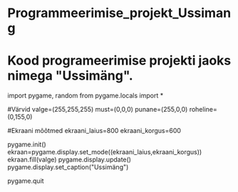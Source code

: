 # Programmeerimise_projekt_Ussimang
# Kood programeerimise projekti jaoks nimega "Ussimäng".

import pygame, random
from pygame.locals import *

#Värvid
valge=(255,255,255)
must=(0,0,0)
punane=(255,0,0)
roheline=(0,155,0)

#Ekraani mõõtmed
ekraani_laius=800
ekraani_korgus=600

pygame.init()
ekraan=pygame.display.set_mode((ekraani_laius,ekraani_korgus))
ekraan.fill(valge)
pygame.display.update()
pygame.display.set_caption("Ussimäng")


















pygame.quit
